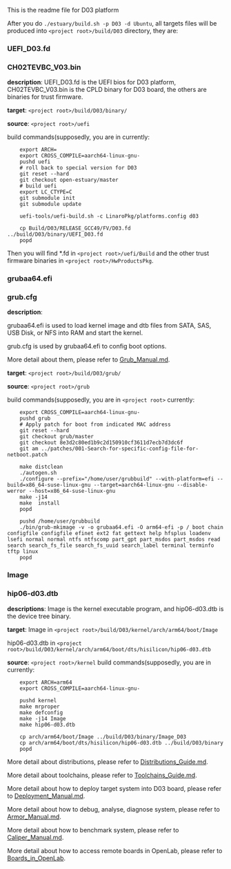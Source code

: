 This is the readme file for D03 platform

After you do `./estuary/build.sh -p D03 -d Ubuntu`, all targets files will be produced into `<project root>/build/D03` directory, they are:

### UEFI_D03.fd 
### CH02TEVBC_V03.bin 

**description**: UEFI_D03.fd is the UEFI bios for D03 platform, CH02TEVBC_V03.bin is the CPLD binary for D03 board, the others are binaries for trust firmware.

**target**: `<project root>/build/D03/binary/`

**source**: `<project root>/uefi`

build commands(supposedly, you are in <project root> currently:
```shell
    export ARCH=
    export CROSS_COMPILE=aarch64-linux-gnu-
    pushd uefi
    # roll back to special version for D03
    git reset --hard
    git checkout open-estuary/master
    # build uefi
    export LC_CTYPE=C
    git submodule init
    git submodule update

    uefi-tools/uefi-build.sh -c LinaroPkg/platforms.config d03

    cp Build/D03/RELEASE_GCC49/FV/D03.fd ../build/D03/binary/UEFI_D03.fd
    popd
```
Then you will find *.fd in `<project root>/uefi/Build` and the other trust firmware binaries in `<project root>/HwProductsPkg`.

### grubaa64.efi 
### grub.cfg 

**description**: 

grubaa64.efi is used to load kernel image and dtb files from SATA, SAS, USB Disk, or NFS into RAM and start the kernel.
    
grub.cfg is used by grubaa64.efi to config boot options.
    
More detail about them, please refer to [Grub_Manual.md](https://github.com/open-estuary/estuary/blob/master/doc/Grub_Manual.4All.md).
    
**target**: `<project root>/build/D03/grub/`

**source**: `<project root>/grub`

build commands(supposedly, you are in `<project root>` currently:
```shell
    export CROSS_COMPILE=aarch64-linux-gnu-
    pushd grub
    # Apply patch for boot from indicated MAC address
    git reset --hard
    git checkout grub/master
    git checkout 8e3d2c80ed1b9c2d150910cf3611d7ecb7d3dc6f
    git am ../patches/001-Search-for-specific-config-file-for-netboot.patch

    make distclean
    ./autogen.sh
    ./configure --prefix="/home/user/grubbuild" --with-platform=efi --build=x86_64-suse-linux-gnu --target=aarch64-linux-gnu --disable-werror --host=x86_64-suse-linux-gnu
    make -j14
    make  install
    popd

    pushd /home/user/grubbuild
    ./bin/grub-mkimage -v -o grubaa64.efi -O arm64-efi -p / boot chain configfile configfile efinet ext2 fat gettext help hfsplus loadenv lsefi normal normal ntfs ntfscomp part_gpt part_msdos part_msdos read search search_fs_file search_fs_uuid search_label terminal terminfo tftp linux
    popd
```

### Image 
### hip06-d03.dtb 

**descriptions**: Image is the kernel executable program, and hip06-d03.dtb is the device tree binary.

**target**: 
Image in `<project root>/build/D03/kernel/arch/arm64/boot/Image`

hip06-d03.dtb in `<project root>/build/D03/kernel/arch/arm64/boot/dts/hisilicon/hip06-d03.dtb`

**source**: `<project root>/kernel`
build commands(supposedly, you are in <project root> currently:
```shell
    export ARCH=arm64
    export CROSS_COMPILE=aarch64-linux-gnu-

    pushd kernel
    make mrproper
    make defconfig
    make -j14 Image
    make hip06-d03.dtb

    cp arch/arm64/boot/Image ../build/D03/binary/Image_D03
    cp arch/arm64/boot/dts/hisilicon/hip06-d03.dtb ../build/D03/binary
    popd
```
More detail about distributions, please refer to [Distributions_Guide.md](https://github.com/open-estuary/estuary/blob/master/doc/Distributions_Guide.4All.md).

More detail about toolchains, please refer to [Toolchains_Guide.md](https://github.com/open-estuary/estuary/blob/master/doc/Toolchains_Guide.4All.md).

More detail about how to deploy target system into D03 board, please refer to [Deployment_Manual.md](https://github.com/open-estuary/estuary/blob/master/doc/Deploy_Manual.4D03.md).

More detail about how to debug, analyse, diagnose system, please refer to [Armor_Manual.md](https://github.com/open-estuary/estuary/blob/master/doc/Armor_Manual.4All.md).

More detail about how to benchmark system, please refer to [Caliper_Manual.md](https://github.com/open-estuary/estuary/blob/master/doc/Caliper_Manual.4All.md).

More detail about how to access remote boards in OpenLab, please refer to [Boards_in_OpenLab](http://open-estuary.org/accessing-boards-in-open-lab/).

